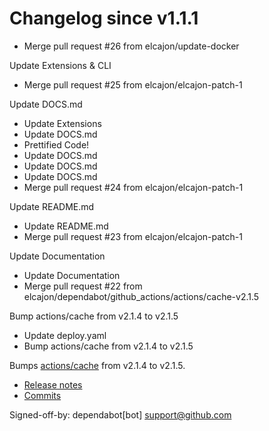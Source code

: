 # Changelog since v1.1.1
- Merge pull request #26 from elcajon/update-docker

Update Extensions & CLI 
- Merge pull request #25 from elcajon/elcajon-patch-1

Update DOCS.md 
- Update Extensions 
- Update DOCS.md 
- Prettified Code! 
- Update DOCS.md 
- Update DOCS.md 
- Update DOCS.md 
- Merge pull request #24 from elcajon/elcajon-patch-1

Update README.md 
- Update README.md 
- Merge pull request #23 from elcajon/elcajon-patch-1

Update Documentation 
- Update Documentation 
- Merge pull request #22 from elcajon/dependabot/github_actions/actions/cache-v2.1.5

Bump actions/cache from v2.1.4 to v2.1.5 
- Update deploy.yaml 
- Bump actions/cache from v2.1.4 to v2.1.5

Bumps [actions/cache](https://github.com/actions/cache) from v2.1.4 to v2.1.5.
- [Release notes](https://github.com/actions/cache/releases)
- [Commits](https://github.com/actions/cache/compare/v2.1.4...1a9e2138d905efd099035b49d8b7a3888c653ca8)

Signed-off-by: dependabot[bot] <support@github.com> 
